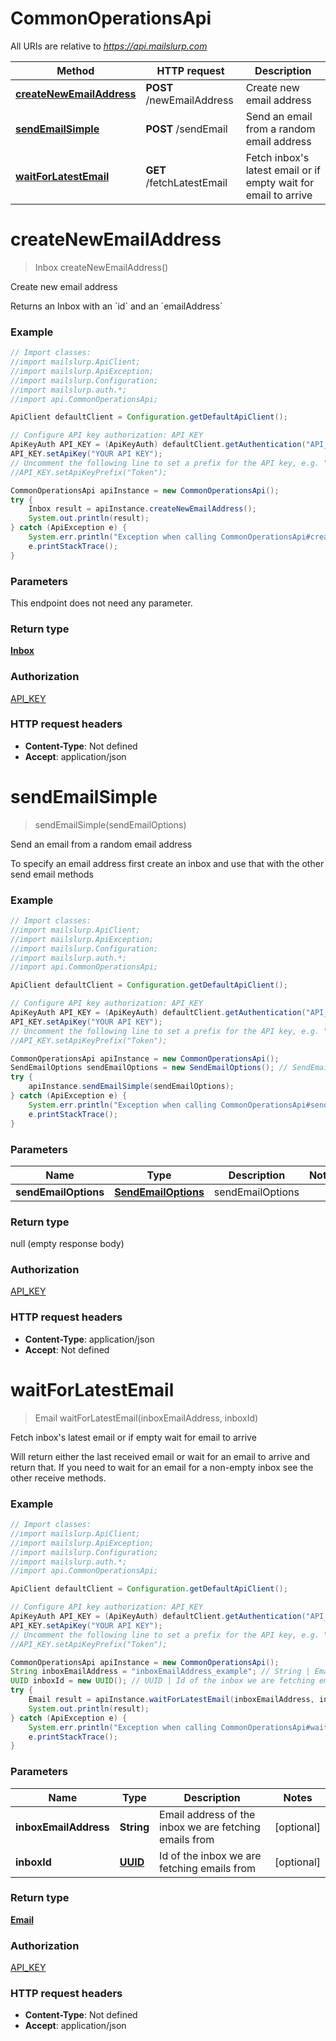# CommonOperationsApi

All URIs are relative to *https://api.mailslurp.com*

Method | HTTP request | Description
------------- | ------------- | -------------
[**createNewEmailAddress**](CommonOperationsApi.md#createNewEmailAddress) | **POST** /newEmailAddress | Create new email address
[**sendEmailSimple**](CommonOperationsApi.md#sendEmailSimple) | **POST** /sendEmail | Send an email from a random email address
[**waitForLatestEmail**](CommonOperationsApi.md#waitForLatestEmail) | **GET** /fetchLatestEmail | Fetch inbox&#39;s latest email or if empty wait for email to arrive


<a name="createNewEmailAddress"></a>
# **createNewEmailAddress**
> Inbox createNewEmailAddress()

Create new email address

Returns an Inbox with an &#x60;id&#x60; and an &#x60;emailAddress&#x60;

### Example
```java
// Import classes:
//import mailslurp.ApiClient;
//import mailslurp.ApiException;
//import mailslurp.Configuration;
//import mailslurp.auth.*;
//import api.CommonOperationsApi;

ApiClient defaultClient = Configuration.getDefaultApiClient();

// Configure API key authorization: API_KEY
ApiKeyAuth API_KEY = (ApiKeyAuth) defaultClient.getAuthentication("API_KEY");
API_KEY.setApiKey("YOUR API KEY");
// Uncomment the following line to set a prefix for the API key, e.g. "Token" (defaults to null)
//API_KEY.setApiKeyPrefix("Token");

CommonOperationsApi apiInstance = new CommonOperationsApi();
try {
    Inbox result = apiInstance.createNewEmailAddress();
    System.out.println(result);
} catch (ApiException e) {
    System.err.println("Exception when calling CommonOperationsApi#createNewEmailAddress");
    e.printStackTrace();
}
```

### Parameters
This endpoint does not need any parameter.

### Return type

[**Inbox**](Inbox.md)

### Authorization

[API_KEY](../README.md#API_KEY)

### HTTP request headers

 - **Content-Type**: Not defined
 - **Accept**: application/json

<a name="sendEmailSimple"></a>
# **sendEmailSimple**
> sendEmailSimple(sendEmailOptions)

Send an email from a random email address

To specify an email address first create an inbox and use that with the other send email methods

### Example
```java
// Import classes:
//import mailslurp.ApiClient;
//import mailslurp.ApiException;
//import mailslurp.Configuration;
//import mailslurp.auth.*;
//import api.CommonOperationsApi;

ApiClient defaultClient = Configuration.getDefaultApiClient();

// Configure API key authorization: API_KEY
ApiKeyAuth API_KEY = (ApiKeyAuth) defaultClient.getAuthentication("API_KEY");
API_KEY.setApiKey("YOUR API KEY");
// Uncomment the following line to set a prefix for the API key, e.g. "Token" (defaults to null)
//API_KEY.setApiKeyPrefix("Token");

CommonOperationsApi apiInstance = new CommonOperationsApi();
SendEmailOptions sendEmailOptions = new SendEmailOptions(); // SendEmailOptions | sendEmailOptions
try {
    apiInstance.sendEmailSimple(sendEmailOptions);
} catch (ApiException e) {
    System.err.println("Exception when calling CommonOperationsApi#sendEmailSimple");
    e.printStackTrace();
}
```

### Parameters

Name | Type | Description  | Notes
------------- | ------------- | ------------- | -------------
 **sendEmailOptions** | [**SendEmailOptions**](SendEmailOptions.md)| sendEmailOptions |

### Return type

null (empty response body)

### Authorization

[API_KEY](../README.md#API_KEY)

### HTTP request headers

 - **Content-Type**: application/json
 - **Accept**: Not defined

<a name="waitForLatestEmail"></a>
# **waitForLatestEmail**
> Email waitForLatestEmail(inboxEmailAddress, inboxId)

Fetch inbox&#39;s latest email or if empty wait for email to arrive

Will return either the last received email or wait for an email to arrive and return that. If you need to wait for an email for a non-empty inbox see the other receive methods.

### Example
```java
// Import classes:
//import mailslurp.ApiClient;
//import mailslurp.ApiException;
//import mailslurp.Configuration;
//import mailslurp.auth.*;
//import api.CommonOperationsApi;

ApiClient defaultClient = Configuration.getDefaultApiClient();

// Configure API key authorization: API_KEY
ApiKeyAuth API_KEY = (ApiKeyAuth) defaultClient.getAuthentication("API_KEY");
API_KEY.setApiKey("YOUR API KEY");
// Uncomment the following line to set a prefix for the API key, e.g. "Token" (defaults to null)
//API_KEY.setApiKeyPrefix("Token");

CommonOperationsApi apiInstance = new CommonOperationsApi();
String inboxEmailAddress = "inboxEmailAddress_example"; // String | Email address of the inbox we are fetching emails from
UUID inboxId = new UUID(); // UUID | Id of the inbox we are fetching emails from
try {
    Email result = apiInstance.waitForLatestEmail(inboxEmailAddress, inboxId);
    System.out.println(result);
} catch (ApiException e) {
    System.err.println("Exception when calling CommonOperationsApi#waitForLatestEmail");
    e.printStackTrace();
}
```

### Parameters

Name | Type | Description  | Notes
------------- | ------------- | ------------- | -------------
 **inboxEmailAddress** | **String**| Email address of the inbox we are fetching emails from | [optional]
 **inboxId** | [**UUID**](.md)| Id of the inbox we are fetching emails from | [optional]

### Return type

[**Email**](Email.md)

### Authorization

[API_KEY](../README.md#API_KEY)

### HTTP request headers

 - **Content-Type**: Not defined
 - **Accept**: application/json

